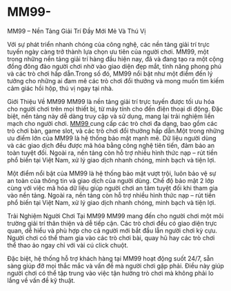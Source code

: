 # MM99-
MM99 – Nền Tảng Giải Trí Đầy Mới Mẻ Và Thú Vị

Với sự phát triển nhanh chóng của công nghệ, các nền tảng giải trí trực tuyến ngày càng trở thành lựa chọn ưu tiên của người chơi. MM99, một trong những nền tảng giải trí hàng đầu hiện nay, đã và đang tạo ra một cộng đồng đông đảo người chơi nhờ vào giao diện đẹp mắt, tính năng phong phú và các trò chơi hấp dẫn.Trong số đó, MM99 nổi bật như một điểm đến lý tưởng cho những ai đam mê các trò chơi đổi thưởng và mong muốn tìm kiếm cảm giác hồi hộp, thú vị ngay tại nhà.

Giới Thiệu Về MM99
MM99 là nền tảng giải trí trực tuyến được tối ưu hóa cho người chơi trên mọi thiết bị, từ máy tính cho đến điện thoại di động. Đặc biệt, nền tảng này dễ dàng truy cập và sử dụng, mang lại trải nghiệm liền mạch cho người chơi. <a href=https://mm99-vi.com> MM99 </a>  cung cấp các trò chơi đa dạng, bao gồm các trò chơi bàn, game slot, và các trò chơi đổi thưởng hấp dẫn.Một trong những ưu điểm lớn của MM99 là hệ thống bảo mật mạnh mẽ. Dữ liệu người dùng và các giao dịch đều được mã hóa bằng công nghệ tiên tiến, đảm bảo an toàn tuyệt đối. Ngoài ra, nền tảng còn hỗ trợ nhiều hình thức nạp – rút tiền phổ biến tại Việt Nam, xử lý giao dịch nhanh chóng, minh bạch và tiện lợi.

Một điểm nổi bật của MM99 là hệ thống bảo mật vượt trội, luôn bảo vệ sự an toàn của thông tin và giao dịch của người dùng. Chế độ bảo mật 2 lớp cùng với việc mã hóa dữ liệu giúp người chơi an tâm tuyệt đối khi tham gia vào nền tảng. Ngoài ra, nền tảng còn hỗ trợ nhiều hình thức nạp – rút tiền phổ biến tại Việt Nam, xử lý giao dịch nhanh chóng, minh bạch và tiện lợi.

Trải Nghiệm Người Chơi Tại MM99
MM99 mang đến cho người chơi một môi trường giải trí thân thiện và dễ tiếp cận. Các trò chơi đều có giao diện trực quan, dễ hiểu và phù hợp cho cả người mới bắt đầu lẫn người chơi kỳ cựu. Người chơi có thể tham gia vào các trò chơi bài, quay hũ hay các trò chơi thể thao ảo ngay chỉ với vài cú click chuột.

Đặc biệt, hệ thống hỗ trợ khách hàng tại MM99 hoạt động suốt 24/7, sẵn sàng giúp đỡ mọi thắc mắc và vấn đề mà người chơi gặp phải. Điều này giúp người chơi có thể tập trung vào việc tận hưởng trò chơi mà không phải lo lắng về vấn đề kỹ thuật.

